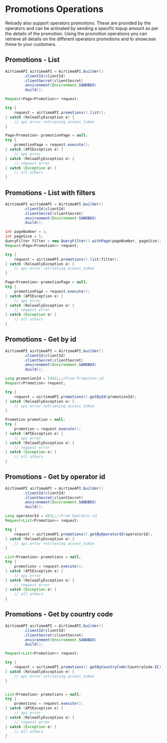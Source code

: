 # Promotions Operations

Reloady also support operators promotions. These are provided by the operators and can be activated by sending a
specific topup amount as per the details of the promotion. Using the promotion operations you can retrieve all details
on the different operators promotions and to showcase these to your customers.

## Promotions - List

```java
AirtimeAPI airtimeAPI = AirtimeAPI.builder()
        .clientId(clientId)
        .clientSecret(clientSecret)
        .environment(Environment.SANDBOX)
        .build();

Request<Page<Promotion>> request;

try {
    request = airtimeAPI.promotions().list();
} catch (ReloadlyException e) {
    // api error retrieving access_token
}

Page<Promotion> promotionPage = null;
try {
    promotionPage = request.execute();
} catch (APIException e) {
    // api error
} catch (ReloadlyException e) {
    // request error
} catch (Exception e) {
    // all others
} 
```

## Promotions - List with filters

```java
AirtimeAPI airtimeAPI = AirtimeAPI.builder()
        .clientId(clientId)
        .clientSecret(clientSecret)
        .environment(Environment.SANDBOX)
        .build();

int pageNumber = 1;
int pageSize = 5;
QueryFilter filter = new QueryFilter().withPage(pageNumber, pageSize);
Request<Page<Promotion>> request;

try {
    request = airtimeAPI.promotions().list(filter);
} catch (ReloadlyException e) {
    // api error retrieving access_token
}

Page<Promotion> promotionPage = null;
try {
    promotionPage = request.execute();
} catch (APIException e) {
    // api error
} catch (ReloadlyException e) {
    // request error
} catch (Exception e) {
    // all others
} 
```

## Promotions - Get by id

```java
AirtimeAPI airtimeAPI = AirtimeAPI.builder()
        .clientId(clientId)
        .clientSecret(clientSecret)
        .environment(Environment.SANDBOX)
        .build();

Long promotionId = 5441L;//From Promotion.id
Request<Promotion> request;

try {
    request = airtimeAPI.promotions().getById(promotionId);
} catch (ReloadlyException e) {
    // api error retrieving access_token
}

Promotion promotion = null;
try {
    promotion = request.execute();
} catch (APIException e) {
    // api error
} catch (ReloadlyException e) {
    // request error
} catch (Exception e) {
    // all others
} 
```

## Promotions - Get by operator id

```java
AirtimeAPI airtimeAPI = AirtimeAPI.builder()
        .clientId(clientId)
        .clientSecret(clientSecret)
        .environment(Environment.SANDBOX)
        .build();

Long operatorId = 681L;//From Operator.id
Request<List<Promotion>> request;

try {
    request = airtimeAPI.promotions().getByOperatorId(operatorId);
} catch (ReloadlyException e) {
    // api error retrieving access_token
}

List<Promotion> promotions = null;
try {
    promotions = request.execute();
} catch (APIException e) {
    // api error
} catch (ReloadlyException e) {
    // request error
} catch (Exception e) {
    // all others
} 
```

## Promotions - Get by country code

```java
AirtimeAPI airtimeAPI = AirtimeAPI.builder()
        .clientId(clientId)
        .clientSecret(clientSecret)
        .environment(Environment.SANDBOX)
        .build();

Request<List<Promotion>> request;

try {
    request = airtimeAPI.promotions().getByCountryCode(CountryCode.EC);
} catch (ReloadlyException e) {
    // api error retrieving access_token
}


List<Promotion> promotions = null;
try {
    promotions = request.execute();
} catch (APIException e) {
    // api error
} catch (ReloadlyException e) {
    // request error
} catch (Exception e) {
    // all others
} 
```